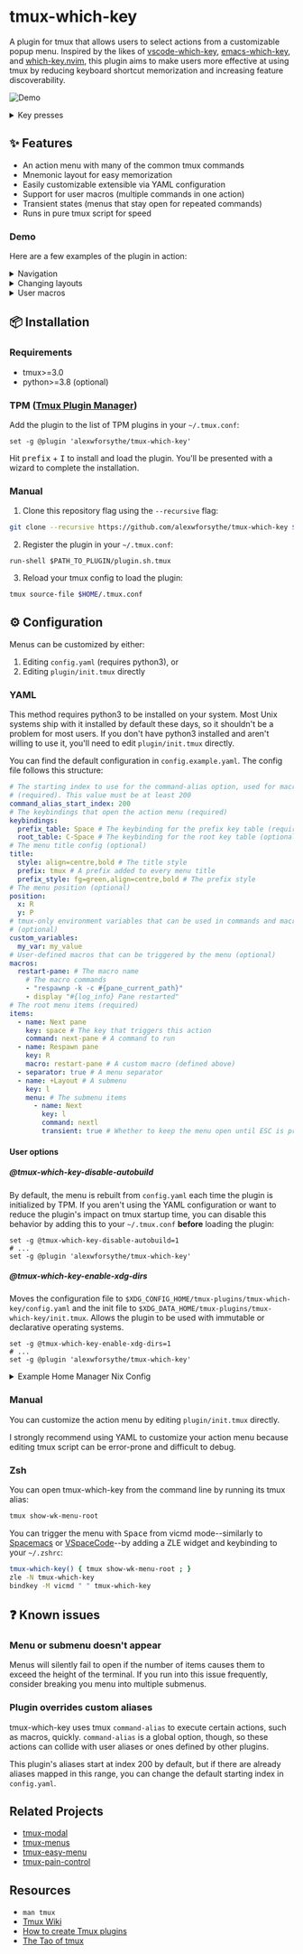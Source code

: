 # tmux-which-key

A plugin for tmux that allows users to select actions from a customizable popup
menu. Inspired by the likes of
[vscode-which-key](https://github.com/VSpaceCode/vscode-which-key),
[emacs-which-key](https://github.com/justbur/emacs-which-key), and
[which-key.nvim](https://github.com/folke/which-key.nvim), this plugin aims to
make users more effective at using tmux by reducing keyboard shortcut
memorization and increasing feature discoverability.

![Demo](https://vhs.charm.sh/vhs-7cpM1K8aaWiy7CTJ8Odide.gif)

<!-- markdownlint-disable MD033 -->
<details>
<summary>Key presses</summary>

| Key | Action           |
| --- | ---------------- |
| w   | Windows menu     |
| /   | Split horizontal |

| Key | Action     |
| --- | ---------- |
| p   | Panes menu |
| h   | Left pane  |

</details>
<!-- markdownlint-enable MD033 -->

## ✨ Features

- An action menu with many of the common tmux commands
- Mnemonic layout for easy memorization
- Easily customizable extensible via YAML configuration
- Support for user macros (multiple commands in one action)
- Transient states (menus that stay open for repeated commands)
- Runs in pure tmux script for speed

### Demo

Here are a few examples of the plugin in action:

<!-- markdownlint-disable MD033 -->
<details>
<summary>Navigation</summary>

![Navigation](https://vhs.charm.sh/vhs-5COoRwS1Qd83LpJkVGgRUq.gif)

<blockquote>
<details>
<summary>Key presses</summary>

| Key | Action           |
| --- | ---------------- |
| w   | Windows menu     |
| /   | Split horizontal |

| Key | Action        |
| --- | ------------- |
| w   | Windows menu  |
| c   | Create window |

| Key | Action          |
| --- | --------------- |
| w   | Windows menu    |
| p   | Previous window |

| Key | Action        |
| --- | ------------- |
| w   | Windows menu  |
| w   | Select window |
| 2   | Window 2      |

</details>
</blockquote>

</details>

<details>
<summary>Changing layouts</summary>

![Layouts](https://vhs.charm.sh/vhs-5AcYRFnaoxilrEOxZPNYGn.gif)

<blockquote>
<details>
<summary>Key presses</summary>

| Key | Action           |
| --- | ---------------- |
| w   | Windows menu     |
| /   | Split horizontal |

| Key | Action         |
| --- | -------------- |
| w   | Windows menu   |
| -   | Split vertical |

| Key         | Action       |
| ----------- | ------------ |
| w           | Windows menu |
| l           | Layouts menu |
| l (6 times) | Next layout  |

| Key | Action      |
| --- | ----------- |
| p   | Panes menu  |
| p   | Select pane |
| 0   | Pane 0      |

</details>
</blockquote>

</details>

<details>
<summary>User macros</summary>

![Macros](https://vhs.charm.sh/vhs-22Bo8WL6Dyntg6grCXJ5R8.gif)

<blockquote>
<details>
<summary>Key presses</summary>

| Key | Action         |
| --- | -------------- |
| C   | Client menu    |
| P   | Plugins menu   |
| u   | Update plugins |

| Key | Action      |
| --- | ----------- |
| C   | Client menu |
| r   | Reload      |

</details>
</blockquote>

</details>
<!-- markdownlint-enable MD033 -->

## 📦 Installation

### Requirements

- tmux>=3.0
- python>=3.8 (optional)

### TPM ([Tmux Plugin Manager](https://github.com/tmux-plugins/tpm/tree/master#installing-plugins))

Add the plugin to the list of TPM plugins in your `~/.tmux.conf`:

```tmux
set -g @plugin 'alexwforsythe/tmux-which-key'
```

Hit <kbd>prefix</kbd> + <kbd>I</kbd> to install and load the plugin. You'll be
presented with a wizard to complete the installation.

### Manual

1. Clone this repository flag using the `--recursive` flag:

```sh
git clone --recursive https://github.com/alexwforsythe/tmux-which-key $HOME/.tmux/plugins/
```

2. Register the plugin in your `~/.tmux.conf`:

```tmux
run-shell $PATH_TO_PLUGIN/plugin.sh.tmux
```

3. Reload your tmux config to load the plugin:

```sh
tmux source-file $HOME/.tmux.conf
```

## ⚙️ Configuration

Menus can be customized by either:

1. Editing `config.yaml` (requires python3), or
2. Editing `plugin/init.tmux` directly

### YAML

This method requires python3 to be installed on your system. Most Unix systems
ship with it installed by default these days, so it shouldn't be a problem for
most users. If you don't have python3 installed and aren't willing to use it,
you'll need to edit `plugin/init.tmux` directly.

You can find the default configuration in `config.example.yaml`. The config file
follows this structure:

```yaml
# The starting index to use for the command-alias option, used for macros
# (required). This value must be at least 200
command_alias_start_index: 200
# The keybindings that open the action menu (required)
keybindings:
  prefix_table: Space # The keybinding for the prefix key table (required)
  root_table: C-Space # The keybinding for the root key table (optional)
# The menu title config (optional)
title:
  style: align=centre,bold # The title style
  prefix: tmux # A prefix added to every menu title
  prefix_style: fg=green,align=centre,bold # The prefix style
# The menu position (optional)
position:
  x: R
  y: P
# tmux-only environment variables that can be used in commands and macros
# (optional)
custom_variables:
  my_var: my_value
# User-defined macros that can be triggered by the menu (optional)
macros:
  restart-pane: # The macro name
    # The macro commands
    - "respawnp -k -c #{pane_current_path}"
    - display "#{log_info} Pane restarted"
# The root menu items (required)
items:
  - name: Next pane
    key: space # The key that triggers this action
    command: next-pane # A command to run
  - name: Respawn pane
    key: R
    macro: restart-pane # A custom macro (defined above)
  - separator: true # A menu separator
  - name: +Layout # A submenu
    key: l
    menu: # The submenu items
      - name: Next
        key: l
        command: nextl
        transient: true # Whether to keep the menu open until ESC is pressed
```

#### User options

##### @tmux-which-key-disable-autobuild

By default, the menu is rebuilt from `config.yaml` each time the plugin is
initialized by TPM. If you aren't using the YAML configuration or want to reduce
the plugin's impact on tmux startup time, you can disable this behavior by
adding this to your `~/.tmux.conf` **before** loading the plugin:

```tmux
set -g @tmux-which-key-disable-autobuild=1
# ...
set -g @plugin 'alexwforsythe/tmux-which-key'
```

##### @tmux-which-key-enable-xdg-dirs

Moves the configuration file to
`$XDG_CONFIG_HOME/tmux-plugins/tmux-which-key/config.yaml`
and the init file to
`$XDG_DATA_HOME/tmux-plugins/tmux-which-key/init.tmux`.
Allows the plugin to be used with immutable or declarative operating systems.

```tmux
set -g @tmux-which-key-enable-xdg-dirs=1
# ...
set -g @plugin 'alexwforsythe/tmux-which-key'
```

<!-- markdownlint-disable MD033 -->
<details>
<summary>Example Home Manager Nix Config</summary>

```nix
{
  lib,
  pkgs,
  ...
}: let
  tmux-which-key =
    pkgs.tmuxPlugins.mkTmuxPlugin
    {
      pluginName = "tmux-which-key";
      version = "<short commit hash>";
      src = pkgs.fetchFromGitHub {
        owner = "alexwforsythe";
        repo = "tmux-which-key";
        rev = "<commit hash>";
        sha256 = lib.fakeSha256;
      };
      rtpFilePath = "plugin.sh.tmux";
    };
in {
  xdg.configFile = {
    "tmux-plugins/tmux-which-key/config.yaml".text = lib.generators.toYAML {} {
      command_alias_start_index = 200;
      # rest of config here
    };
  };
  programs.tmux.plugins = [
    {
      plugin = tmux-which-key;
      extraConfig = ''
        set -g @tmux-which-key-enable-xdg-dirs 1;
      '';
    }
  ];
}
```

</details>
<!-- markdownlint-enable MD033 -->

### Manual

You can customize the action menu by editing `plugin/init.tmux` directly.

I strongly recommend using YAML to customize your action menu because editing
tmux script can be error-prone and difficult to debug.

### Zsh

You can open tmux-which-key from the command line by running its tmux alias:

```sh
tmux show-wk-menu-root
```

You can trigger the menu with <kbd>Space</kbd> from vicmd mode--similarly to
[Spacemacs](https://github.com/syl20bnr/spacemacs) or
[VSpaceCode](https://github.com/VSpaceCode/VSpaceCode)--by adding a ZLE widget
and keybinding to your `~/.zshrc`:

```sh
tmux-which-key() { tmux show-wk-menu-root ; }
zle -N tmux-which-key
bindkey -M vicmd " " tmux-which-key
```

## ❓ Known issues

### Menu or submenu doesn't appear

Menus will silently fail to open if the number of items causes them to exceed
the height of the terminal. If you run into this issue frequently, consider
breaking you menu into multiple submenus.

### Plugin overrides custom aliases

tmux-which-key uses tmux `command-alias` to execute certain actions, such as
macros, quickly. `command-alias` is a global option, though, so these actions
can collide with user aliases or ones defined by other plugins.

This plugin's aliases start at index 200 by default, but if there are already
aliases mapped in this range, you can change the default starting index in
`config.yaml`.

## Related Projects

- [tmux-modal](https://github.com/whame/tmux-modal)
- [tmux-menus](https://github.com/jaclu/tmux-menus)
- [tmux-easy-menu](https://github.com/ja-sonyun/tmux-easy-menu)
- [tmux-pain-control](https://github.com/tmux-plugins/tmux-pain-control)

## Resources

- `man tmux`
- [Tmux Wiki](https://github.com/tmux/tmux/wiki)
- [How to create Tmux plugins](https://github.com/tmux-plugins/tpm/blob/master/docs/how_to_create_plugin.md)
- [The Tao of tmux](https://leanpub.com/the-tao-of-tmux/read)
